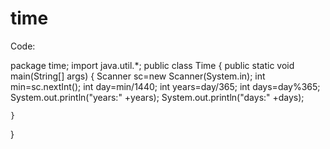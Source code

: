 # time

Code:

package time;
import java.util.*;
public class Time {
    public static void main(String[] args) {
        Scanner sc=new Scanner(System.in);
        int min=sc.nextInt();
        int day=min/1440;
        int years=day/365;
        int  days=day%365;
        System.out.println("years:" +years);
        System.out.println("days:" +days);
    
        
    }
    
}

